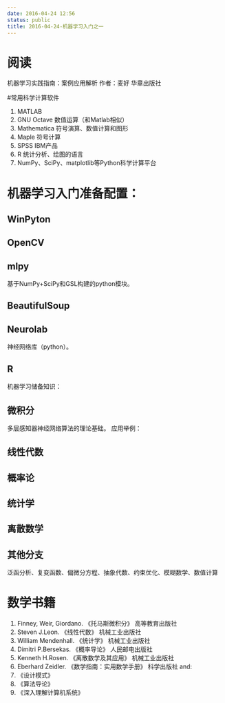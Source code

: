 ```yaml
---
date: 2016-04-24 12:56
status: public
title: 2016-04-24-机器学习入门之一
---
```



# 阅读
机器学习实践指南：案例应用解析 
作者：麦好 华章出版社

#常用科学计算软件

1. MATLAB
2. GNU Octave 数值运算（和Matlab相似）
3. Mathematica 符号演算、数值计算和图形
4. Maple 符号计算
5. SPSS IBM产品
6. R    统计分析、绘图的语言
7. NumPy、SciPy、matplotlib等Python科学计算平台



# 机器学习入门准备配置：

## WinPyton

## OpenCV

## mlpy
基于NumPy+SciPy和GSL构建的python模块。

## BeautifulSoup
## Neurolab
神经网络库（python）。
## R


机器学习储备知识：
## 微积分
多层感知器神经网络算法的理论基础。
应用举例：

## 线性代数
## 概率论
## 统计学
## 离散数学
## 其他分支
泛函分析、复变函数、偏微分方程、抽象代数、约束优化、模糊数学、数值计算

# 数学书籍
1. Finney, Weir, Giordano. 《托马斯微积分》 高等教育出版社
2. Steven J.Leon. 《线性代数》 机械工业出版社
3. William Mendenhall. 《统计学》 机械工业出版社
4. Dimitri P.Bersekas. 《概率导论》 人民邮电出版社
5. Kenneth H.Rosen. 《离散数学及其应用》 机械工业出版社
6. Eberhard Zeidler. 《数学指南：实用数学手册》 科学出版社
and:
7. 《设计模式》
8. 《算法导论》
9. 《深入理解计算机系统》
